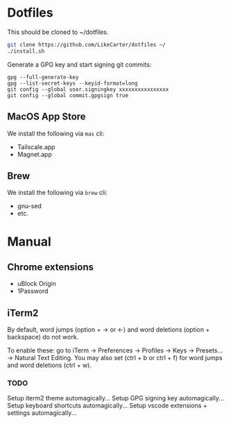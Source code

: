 # Dotfiles

This should be cloned to ~/dotfiles.

```sh
git clone https://github.com/LikeCarter/dotfiles ~/
./install.sh
```

Generate a GPG key and start signing git commits:

```
gpg --full-generate-key
gpg --list-secret-keys --keyid-format=long
git config --global user.signingkey xxxxxxxxxxxxxxxx
git config --global commit.gpgsign true
```

## MacOS App Store

We install the following via `mas` cli:

- Tailscale.app
- Magnet.app

## Brew

We install the following via `brew` cli:

- gnu-sed
- etc.

# Manual

## Chrome extensions

- uBlock Origin
- 1Password

## iTerm2

By default, word jumps (option + → or ←) and word deletions (option + backspace) do not work.

To enable these: go to iTerm → Preferences → Profiles → Keys → Presets... → Natural Text Editing.
You may also set (ctrl + b or ctrl + f) for word jumps and word deletions (ctrl + w).

### TODO

Setup iterm2 theme automagically...
Setup GPG signing key automagically...
Setup keyboard shortcuts automagically...
Setup vscode extensions + settings automagically...
